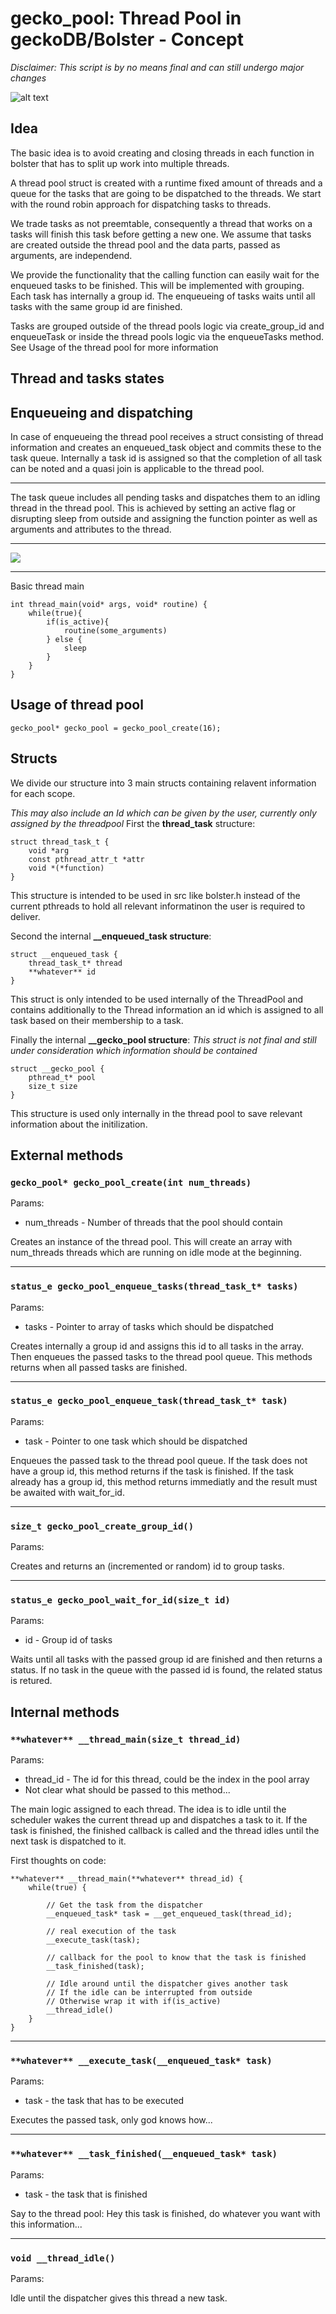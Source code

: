 # gecko_pool: Thread Pool in geckoDB/Bolster - Concept
*Disclaimer: This script is by no means final and can still undergo major changes*

![alt text](https://i.imgur.com/RCb9g1m.jpg
 "Hahhahah ... witzig")

## Idea
The basic idea is to avoid creating and closing threads in each function in bolster that has to split up work into multiple threads. 

A thread pool struct is created with a runtime fixed amount of threads and a queue for the tasks that are going to be dispatched to the threads. We start with the round robin approach for dispatching tasks to threads. 

We trade tasks as not preemtable, consequently a thread that works on a tasks will finish this task before getting a new one.  We assume that tasks are created outside the thread pool and the data parts, passed as arguments, are independend.

We provide the functionality that the calling function can easily wait for the enqueued tasks to be finished. This will be implemented with grouping. Each task has internally a group id. The enqueueing of tasks waits until all tasks with the same group id are finished.

Tasks are grouped outside of the thread pools logic via create_group_id and enqueueTask or inside the thread pools logic via the enqueueTasks method. See  Usage of the thread pool for more information

## Thread and tasks states

## Enqueueing and dispatching
In case of enqueueing the thread pool receives a struct consisting of thread information and creates an enqueued_task object and commits these to the task queue. Internally a task id is assigned so that the completion of all task can be noted and a quasi join is applicable to the thread pool.

---

The task queue includes all pending tasks and dispatches them to an idling thread in the thread pool. This is achieved by setting an active flag or disrupting sleep from outside and assigning the function pointer as well as arguments and attributes to the thread.

---

![](https://i.imgur.com/QBx6Y5H.png)


---

Basic thread main
```
int thread_main(void* args, void* routine) {
    while(true){
        if(is_active){
            routine(some_arguments)
        } else {
            sleep
        }
    }
}
```

## Usage of thread pool
``` 
gecko_pool* gecko_pool = gecko_pool_create(16);
```

## Structs
We divide our structure into 3 main structs containing relavent information for each scope.

*This may also include an Id which can be given by the user, currently only assigned by the threadpool*
First the __thread_task__ structure:
```
struct thread_task_t {
    void *arg
    const pthread_attr_t *attr
    void *(*function)
}
```
This structure is intended to be used in src like bolster.h instead of the current pthreads to hold all relevant informatinon the user is required to deliver.

Second the internal __\_\_enqueued_task structure__:
```
struct __enqueued_task {
    thread_task_t* thread
    **whatever** id
}
```
This struct is only intended to be used internally of the ThreadPool and contains additionally to the Thread information an id which is assigned to all task based on their membership to a task.

Finally the internal __\_\_gecko_pool structure__:
*This struct is not final and still under consideration which information should be contained*
```
struct __gecko_pool {
    pthread_t* pool
    size_t size
}
```
This structure is used only internally in the thread pool to save relevant information about the initilization.

## External methods

### ```gecko_pool* gecko_pool_create(int num_threads)```
Params:
- num_threads - Number of threads that the pool should contain

Creates an instance of the thread pool. This will create an array with num_threads threads which are running on idle mode at the beginning. 

---

### ```status_e gecko_pool_enqueue_tasks(thread_task_t* tasks)```
Params:
- tasks - Pointer to array of tasks which should be dispatched

Creates internally a group id and assigns this id to all tasks in the array. Then enqueues the passed tasks to the thread pool queue. This methods returns when all passed tasks are finished.

---

### ```status_e gecko_pool_enqueue_task(thread_task_t* task)```
Params:
- task - Pointer to one task which should be dispatched

Enqueues the passed task to the thread pool queue. If the task does not have a group id, this method returns if the task is finished. If the task already has a group id, this method returns immediatly and the result must be awaited with wait_for_id.

---

### ```size_t gecko_pool_create_group_id()```
Params:

Creates and returns an (incremented or random) id to group tasks.

---

### ```status_e gecko_pool_wait_for_id(size_t id)```
Params:
- id - Group id of tasks

Waits until all tasks with the passed group id are finished and then returns a status. If no task in the queue with the passed id is found, the related status is retured.

## Internal methods

### ```**whatever** __thread_main(size_t thread_id)```
Params:
- thread_id - The id for this thread, could be the index in the pool array
- Not clear what should be passed to this method...

The main logic assigned to each thread. The idea is to idle until the scheduler wakes the current thread up and dispatches a task to it. If the task is finished, the finished callback is called and the thread idles until the next task is dispatched to it.

First thoughts on code:
```
**whatever** __thread_main(**whatever** thread_id) {
    while(true) {
        
        // Get the task from the dispatcher
        __enqueued_task* task = __get_enqueued_task(thread_id);
        
        // real execution of the task
        __execute_task(task); 
        
        // callback for the pool to know that the task is finished
        __task_finished(task); 
        
        // Idle around until the dispatcher gives another task
        // If the idle can be interrupted from outside
        // Otherwise wrap it with if(is_active)
        __thread_idle()
    }
}
```

---

### ```**whatever** __execute_task(__enqueued_task* task)```
Params:
- task - the task that has to be executed

Executes the passed task, only god knows how...

---

### ```**whatever** __task_finished(__enqueued_task* task)```
Params:
- task - the task that is finished

Say to the thread pool: Hey this task is finished, do whatever you want with this information...

---

### ```void __thread_idle()```
Params:

Idle until the dispatcher gives this thread a new task.